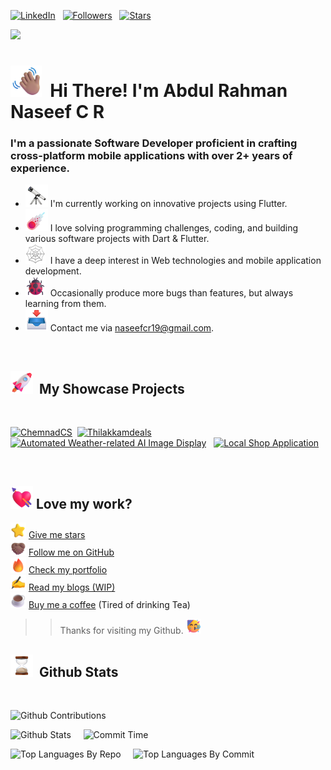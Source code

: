 [![LinkedIn](https://img.shields.io/badge/-LinkedIn-blue?style=for-the-badge&logo=Linkedin&logoColor=white&link=https://www.linkedin.com/in/abdul-rahman-naseef-c-r-341378226)](https://www.linkedin.com/in/abdul-rahman-naseef-c-r-341378226) &nbsp;
[![Followers](https://img.shields.io/github/followers/naseefcr?style=for-the-badge&logo=Github&label=Followers&labelColor=1A3549&&color=008080)](https://github.com/naseefcr) &nbsp;
[![Stars](https://img.shields.io/github/stars/naseefcr?style=for-the-badge&logo=Github&label=stars&labelColor=1A3549&color=008080)](https://github.com/naseefcr) &nbsp;<br>

![](https://komarev.com/ghpvc/?username=naseefcr&style=for-the-badge&color=1A3549)

# <img src="assets/icons/Waving Hand Medium Skin Tone.png" width="50px"> &nbsp;<b>Hi There! I'm Abdul Rahman Naseef C R</b>

<h3>I'm a passionate Software Developer proficient in crafting cross-platform mobile applications with over 2+ years of experience.</h3> 
<ul>
<li> <img src="assets/icons/Telescope.webp" width="36px">  I'm currently working on innovative projects using Flutter.</li>
<li> <img src="assets/icons/Comet.png" width="36px">  I love solving programming challenges, coding, and building various software projects with Dart & Flutter.</li>
<li><img src="assets/icons/Spider Web.webp" width="32px">&nbsp; I have a deep interest in Web technologies and mobile application development.</li> 
<li><img src="assets/icons/Lady Beetle.png" width="32px">&nbsp; Occasionally produce more bugs than features, but always learning from them.</li>
<li> <img src="assets/icons/Inbox Tray.webp" width="36px"> Contact me via <a href="mailto:naseefcr19@gmail.com">naseefcr19@gmail.com</a>.</li>
</ul>

&nbsp;

## <img src="assets/icons/Rocket.png" width="36px"> &nbsp;My Showcase Projects 

<br>

[![ChemnadCS](https://github-readme-stats.vercel.app/api/pin/?username=naseefcr&repo=thilakkam-deals&theme=dark&title_color=7fff00&text_color=7fff00)](https://github.com/naseefcr/chemnadcs)&nbsp;
[![Thilakkamdeals](https://github-readme-stats.vercel.app/api/pin/?username=naseefcr&repo=ThilakkamDeals_privacy&theme=dark&title_color=7fff00&text_color=7fff00)](https://github.com/naseefcr/thilakkamdeals)
<br>
[![Automated Weather-related AI Image Display](https://github-readme-stats.vercel.app/api/pin/?username=naseefcr&repo=fish-data-privacy&theme=dark&title_color=7fff00&text_color=7fff00)](https://github.com/naseefcr/weather-ai-display)
&nbsp;
[![Local Shop Application](https://github-readme-stats.vercel.app/api/pin/?username=naseefcr&repo=CV&theme=dark&title_color=7fff00&text_color=7fff00)](https://github.com/naseefcr/local-shop-app)

&nbsp;
## <img src="assets/icons/Heart with Arrow.png" width="36px">&nbsp;Love my work? 

<img src="assets/icons/Star.png" width="25"/>&nbsp;[Give me stars](https://github.com/naseefcr/chemnadcs) <br/>
<img src="assets/icons/Folded Hands Medium Skin Tone.png" width="25"/>&nbsp;[Follow me on GitHub](https://github.com/naseefcr)<br/>
<img src="assets/icons/Fire.png" width="25"/>&nbsp;[Check my portfolio](https://YourPortfolioURL)<br/>
<img src="assets/icons/Writing Hand.webp" width="25"/>&nbsp;[Read my blogs (WIP)](https://YourBlogURL/)<br/>
<img src="assets/icons/Hot Beverage.png" width="25"> [Buy me a coffee](https://buymeacoffee.com/YourUsername) (Tired of drinking Tea)


>> Thanks for visiting my Github. <img src="assets/icons/Partying Face.png" width="24px">

## <img src="assets/icons/Hourglass Done.webp" width="36px"> &nbsp;Github Stats

<br>

![Github Contributions](http://github-profile-summary-cards.vercel.app/api/cards/profile-details?username=naseefcr&theme=chartreuse_dark)

![Github Stats](http://github-profile-summary-cards.vercel.app/api/cards/stats?username=naseefcr&theme=chartreuse_dark)&nbsp;&nbsp;
&nbsp;
![Commit Time](http://github-profile-summary-cards.vercel.app/api/cards/productive-time?username=naseefcr&theme=chartreuse_dark&utcOffset=8)

![Top Languages By Repo](http://github-profile-summary-cards.vercel.app/api/cards/repos-per-language?username=naseefcr&theme=chartreuse_dark)&nbsp;&nbsp;
&nbsp;
![Top Languages By Commit](http://github-profile-summary-cards.vercel.app/api/cards/most-commit-language?username=naseefcr&theme=chartreuse_dark)
